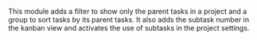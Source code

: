 This module adds a filter to show only the parent tasks in a project and
a group to sort tasks by its parent tasks. It also adds the subtask
number in the kanban view and activates the use of subtasks in the
project settings.
